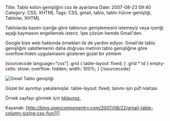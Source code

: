 Title: Tablo kolon genişliğini css ile ayarlama
Date: 2007-08-23 09:40
Category: CSS, XHTML
Tags: CSS, gmail, tablo, tablo-hücre-genişliği, Tablolar, XHTML

Tablolarda bazen içeriğe göre tablonun genişlemesini istemeyiz veya
içeriği aşağı kaymasını engellemek isteriz. İşte çözüm hemde Gmail'den.

Google bize web hakkında örnekleri ile de yardım ediyor. Gmail'de tablo
genişliğini sabitlemenin daha doğrusu metinin tablo genişliğine göre
overflow:hiden uygulamasını gösteren güzel bir yöntem

[sourcecode language="css"] .grid { table-layout: fixed; } .grid \* td {
empty-cells: show; overflow: hidden; width: 100%; } [/sourcecode]

![Gmail Tablo genişliği][]

Güzel bir ayrıntıyı yakalamışlar. table-layout: fixed; tanımı işin püf
noktası

Örnek sayfayı görmek için [tıklayınız.][]

Kayanak:
[http://blog.opencomponentry.com/2007/08/22/gmail-table-column-sizing-css-fun/][]

</p>

  [Gmail Tablo genişliği]: http://blog.opencomponentry.com/wp-content/uploads/2007/08/gmail-column-size.png
  [tıklayınız.]: http://blog.opencomponentry.com/grid.html
  [http://blog.opencomponentry.com/2007/08/22/gmail-table-column-sizing-css-fun/]:
    http://blog.opencomponentry.com/2007/08/22/gmail-table-column-sizing-css-fun/
